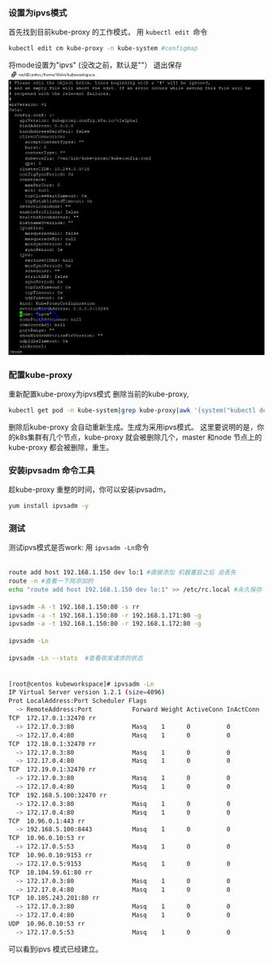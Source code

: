 ### 设置为ipvs模式
首先找到目前kube-proxy 的工作模式，
   用 ``kubectl edit ``命令

```bash
kubectl edit cm kube-proxy -n kube-system #configmap
```

将mode设置为"ipvs" (没改之前，默认是""）
退出保存
![](image/kubenetes_config_ipvs/1649954420886.png)

### 配置kube-proxy
重新配置kube-proxy为ipvs模式
删除当前的kube-proxy,
```bash
kubectl get pod -n kube-system|grep kube-proxy|awk '{system("kubectl delete pod "$1" -n kube-system")}'
```

删除后kube-proxy 会自动重新生成。生成为采用ipvs模式。
这里要说明的是，你的k8s集群有几个节点，kube-proxy 就会被删除几个，master 和node 节点上的kube-proxy 都会被删除，重生。

### 安装ipvsadm 命令工具
趁kube-proxy 重整的时间，你可以安装ipvsadm，

```bash
yum install ipvsadm -y
```

###  测试
测试ipvs模式是否work:
   用 ``ipvsadm -Ln``命令
```bash

route add host 192.168.1.150 dev lo:1 #直接添加 机器重启之后 会丢失 
route -n #查看一下岗添加的
echo "route add host 192.168.1.150 dev lo:1" >> /etc/rc.local #永久保存

ipvsadm -A -t 192.168.1.150:80 -s rr
ipvsadm -a -t 192.168.1.150:80 -r 192.168.1.171:80 -g
ipvsadm -a -t 192.168.1.150:80 -r 192.168.1.172:80 -g

ipvsadm -Ln

ipvsadm -Ln --stats  #查看收发请求的状态


[root@centos kubeworkspace]# ipvsadm -Ln
IP Virtual Server version 1.2.1 (size=4096)
Prot LocalAddress:Port Scheduler Flags
  -> RemoteAddress:Port           Forward Weight ActiveConn InActConn
TCP  172.17.0.1:32470 rr
  -> 172.17.0.3:80                Masq    1      0          0
  -> 172.17.0.4:80                Masq    1      0          0
TCP  172.18.0.1:32470 rr
  -> 172.17.0.3:80                Masq    1      0          0
  -> 172.17.0.4:80                Masq    1      0          0
TCP  172.19.0.1:32470 rr
  -> 172.17.0.3:80                Masq    1      0          0
  -> 172.17.0.4:80                Masq    1      0          0
TCP  192.168.5.100:32470 rr
  -> 172.17.0.3:80                Masq    1      0          0
  -> 172.17.0.4:80                Masq    1      0          0
TCP  10.96.0.1:443 rr
  -> 192.168.5.100:8443           Masq    1      0          0
TCP  10.96.0.10:53 rr
  -> 172.17.0.5:53                Masq    1      0          0
TCP  10.96.0.10:9153 rr
  -> 172.17.0.5:9153              Masq    1      0          0
TCP  10.104.59.61:80 rr
  -> 172.17.0.3:80                Masq    1      0          0
  -> 172.17.0.4:80                Masq    1      0          0
TCP  10.105.243.201:80 rr
  -> 172.17.0.3:80                Masq    1      0          0
  -> 172.17.0.4:80                Masq    1      0          0
UDP  10.96.0.10:53 rr
  -> 172.17.0.5:53                Masq    1      0          0
```

可以看到ipvs 模式已经建立。
